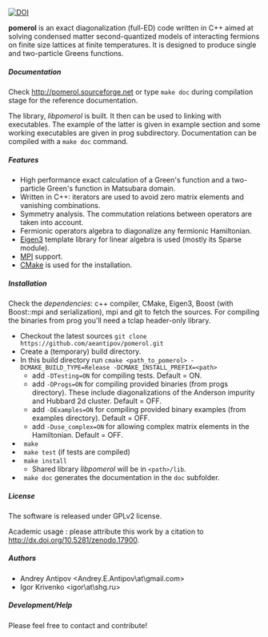 [![DOI](https://zenodo.org/badge/4569/aeantipov/pomerol.svg)](http://dx.doi.org/10.5281/zenodo.17900)

**pomerol** is an exact diagonalization (full-ED) code written in C++ aimed at solving condensed matter second-quantized models of interacting fermions on finite size lattices at finite temperatures. It is designed to produce single and two-particle Greens functions.

##### Documentation
Check http://pomerol.sourceforge.net or type `make doc` during compilation stage for the reference documentation.

The library, _libpomerol_ is built. It then can be used to linking with executables. The example of the latter is given in example section and some working executables are given in prog subdirectory.
Documentation can be compiled with a `make doc` command.
#####  Features
  * High performance exact calculation of a Green's function and a two-particle Green's function in Matsubara domain.
  * Written in C++: iterators are used to avoid zero matrix elements and vanishing combinations. 
  * Symmetry analysis. The commutation relations between operators are taken into account.
  * Fermionic operators algebra to diagonalize any fermionic Hamiltonian.
  * [Eigen3](http://eigen.tuxfamily.org) template library for linear algebra is used (mostly its Sparse module).
  * [MPI](http://en.wikipedia.org/wiki/Message_Passing_Interface) support. 
  * [CMake](http://www.cmake.org) is used for the installation.

##### Installation
  Check the *dependencies*: c++ compiler, CMake, Eigen3, Boost (with Boost::mpi and serialization), mpi and git to fetch the sources. For compiling the binaries from prog you'll need a tclap header-only library. 
  - Checkout the latest sources `git clone https://github.com/aeantipov/pomerol.git`
  - Create a (temporary) build directory.
  - In this build directory run `cmake <path_to_pomerol> -DCMAKE_BUILD_TYPE=Release -DCMAKE_INSTALL_PREFIX=<path>` 
    * add `-DTesting=ON` for compiling tests. Default = ON.
    * add `-DProgs=ON` for compiling provided binaries (from progs directory). These include diagonalizations of the Anderson impurity and Hubbard 2d cluster. Default = OFF.
    * add `-DExamples=ON` for compiling provided binary examples (from examples directory). Default = OFF.
    * add `-Duse_complex=ON` for allowing complex matrix elements in the Hamiltonian. Default = OFF.
  - ` make`
  - ` make test` (if tests are compiled)
  - ` make install`
    * Shared library _libpomerol_ will be in `<path>/lib`.
  - ` make doc` generates the documentation in the `doc` subfolder.

##### License 
The software is released under GPLv2 license. 

Academic usage : please attribute this work by a citation to http://dx.doi.org/10.5281/zenodo.17900.

##### Authors
  * Andrey Antipov <Andrey.E.Antipov\at\gmail.com>
  * Igor Krivenko <igor\at\shg.ru>

##### Development/Help 
Please feel free to contact and contribute!

